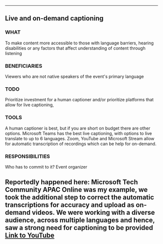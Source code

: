 -----
## Live and on-demand captioning
### WHAT 
To make content more accessible to those with language barriers, hearing disabilities or any factors that affect understanding of content through listening
### BENEFICIARIES
Viewers who are not native speakers of the event's primary language
### TODO
Prioritize investment for a human captioner and/or prioritize platforms that allow for live captioning,
### TOOLS
A human captioner is best, but if you are short on budget there are other options. Microsoft Teams has the best live captioning, with options to live translate to up to 6 languages. Zoom, YouTube and Microsoft Stream allow for automatic transcription of recordings which can be help for on-demand.
### RESPONSIBILITIES
Who has to commit to it? Event organizer

Reportedly happened here:
Microsoft Tech Community APAC Online was my example, we took the additional step to correct the automatic transcriptions for accuracy and upload as on-demand videos. We were working with a diverse audience, across multiple languages and hence, saw a strong need for captioning to be provided  
[Link to YouTube](https://www.youtube.com/playlist?list=PLbWhpxBHr6BVsZDbAcuJd6njEC1c5GjaB)
------ 
